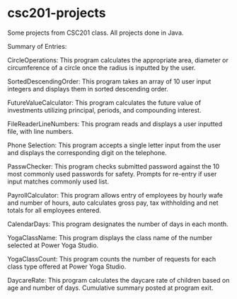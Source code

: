 # csc201-projects

Some projects from CSC201 class. 
All projects done in Java. 



Summary of Entries:

CircleOperations: This program calculates the appropriate area, diameter or circumference of a circle once the radius is inputted by the user. 

SortedDescendingOrder: This program takes an array of 10 user input integers and displays them in sorted descending order.

FutureValueCalculator: This program calculates the future value of investments utilizing principal, periods, and compounding interest. 

FileReaderLineNumbers: This program reads and displays a user inputted file, with line numbers. 

Phone Selection: This program accepts a single letter input from the user and displays the corresponding digit on the telephone.

PasswChecker: This program checks submitted password against the 10 most commonly used passwords for safety. Prompts for re-entry if user input matches commonly used list.

PayrollCalculator: This program allows entry of employees by hourly wafe and number of hours, auto calculates gross pay, tax withholding and net totals for all employees entered. 

CalendarDays: This program designates the number of days in each month. 

YogaClassName: This program displays the class name of the number selected at Power Yoga Studio. 

YogaClassCount: This program counts the number of requests for each class type offered at Power Yoga Studio. 

DaycareRate: This program calculates the daycare rate of children based on age and number of days. Cumulative summary posted at program exit.
